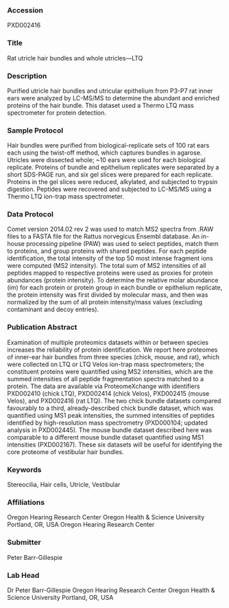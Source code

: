 ### Accession
PXD002416

### Title
Rat utricle hair bundles and whole utricles—LTQ

### Description
Purified utricle hair bundles and utricular epithelium from P3-P7 rat inner ears were analyzed by LC-MS/MS to determine the abundant and enriched proteins of the hair bundle. This dataset used a Thermo LTQ mass spectrometer for protein detection.

### Sample Protocol
Hair bundles were purified from biological-replicate sets of 100 rat ears each using the twist-off method, which captures bundles in agarose. Utricles were dissected whole; ~10 ears were used for each biological replicate. Proteins of bundle and epithelium replicates were separated by a short SDS-PAGE run, and six gel slices were prepared for each replicate. Proteins in the gel slices were reduced, alkylated, and subjected to trypsin digestion. Peptides were recovered and subjected to LC-MS/MS using a Thermo LTQ ion-trap mass spectrometer.

### Data Protocol
Comet version 2014.02 rev 2 was used to match MS2 spectra from .RAW files to a FASTA file for the Rattus norvegicus Ensembl database. An in-house processing pipeline (PAW) was used to select peptides, match them to proteins, and group proteins with shared peptides. For each peptide identification, the total intensity of the top 50 most intense fragment ions were computed (MS2 intensity). The total sum of MS2 intensities of all peptides mapped to respective proteins were used as proxies for protein abundances (protein intensity). To determine the relative molar abundance (im) for each protein or protein group in each bundle or epithelium replicate, the protein intensity was first divided by molecular mass, and then was normalized by the sum of all protein intensity/mass values (excluding contaminant and decoy entries).

### Publication Abstract
Examination of multiple proteomics datasets within or between species increases the reliability of protein identification. We report here proteomes of inner-ear hair bundles from three species (chick, mouse, and rat), which were collected on LTQ or LTQ Velos ion-trap mass spectrometers; the constituent proteins were quantified using MS2 intensities, which are the summed intensities of all peptide fragmentation spectra matched to a protein. The data are available via ProteomeXchange with identifiers PXD002410 (chick LTQ), PXD002414 (chick Velos), PXD002415 (mouse Velos), and PXD002416 (rat LTQ). The two chick bundle datasets compared favourably to a third, already-described chick bundle dataset, which was quantified using MS1 peak intensities, the summed intensities of peptides identified by high-resolution mass spectrometry (PXD000104; updated analysis in PXD002445). The mouse bundle dataset described here was comparable to a different mouse bundle dataset quantified using MS1 intensities (PXD002167). These six datasets will be useful for identifying the core proteome of vestibular hair bundles.

### Keywords
Stereocilia, Hair cells, Utricle, Vestibular

### Affiliations
Oregon Hearing Research Center Oregon Health & Science University Portland, OR, USA
Oregon Hearing Research Center

### Submitter
Peter Barr-Gillespie

### Lab Head
Dr Peter Barr-Gillespie
Oregon Hearing Research Center Oregon Health & Science University Portland, OR, USA



